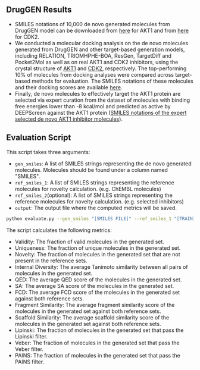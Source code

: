 ##  DrugGEN Results
- SMILES notations of 10,000 de novo generated molecules from DrugGEN model can be downloaded from [here](generated_molecules/DrugGEN_generated_molecules_AKT1.csv) for AKT1 and from [here](generated_molecules/DrugGEN_generated_molecules_CDK2.csv) for CDK2.
- We conducted a molecular docking analysis on the de novo molecules generated from DrugGEN and other target-based generation models, including RELATION, TRIOMHPHE-BOA, ResGen, TargetDiff and Pocket2Mol as well as on real AKT1 and CDK2 inhibitors, using the crystal structure of [AKT1](https://www.rcsb.org/structure/4gv1) and [CDK2](https://www.rcsb.org/structure/4kd1), respectively. The top-performing 10% of molecules from docking analyses were compared across target-based methods for evaluation. The SMILES notations of these molecules and their docking scores are available [here](docking).
- Finally, de novo molecules to effectively target the AKT1 protein are selected via expert curation from the dataset of molecules with binding free energies lower than -8 kcal/mol and predicted as active by DEEPScreen against the AKT1 protein ([SMILES notations of the expert selected de novo AKT1 inhibitor molecules](generated_molecules/Selected_denovo_AKT1_inhibitors.csv)).

## Evaluation Script

This script takes three arguments:
- `gen_smiles`: A list of SMILES strings representing the de novo generated molecules. Molecules should be found under a column named "SMILES".
- `ref_smiles_1`: A list of SMILES strings representing the reference molecules for novelty calculation. (e.g. ChEMBL molecules)
- `ref_smiles_2`(optional): A list of SMILES strings representing the reference molecules for novelty calculation. (e.g. selected inhibitors)
- `output`: The output file where the computed metrics will be saved.

```bash
python evaluate.py --gen_smiles "[SMILES FILE]" --ref_smiles_1 "[TRAINING SET FILE]" --ref_smiles_2 "[TEST SET FILE]" --output "[PERFORMANCE RESULTS FILE]"
```

The script calculates the following metrics:
- Validity: The fraction of valid molecules in the generated set.
- Uniqueness: The fraction of unique molecules in the generated set.
- Novelty: The fraction of molecules in the generated set that are not present in the reference sets.
- Internal Diversity: The average Tanimoto similarity between all pairs of molecules in the generated set.
- QED: The average QED score of the molecules in the generated set.
- SA: The average SA score of the molecules in the generated set.
- FCD: The average FCD score of the molecules in the generated set against both reference sets.
- Fragment Similarity: The average fragment similarity score of the molecules in the generated set against both reference sets.
- Scaffold Similarity: The average scaffold similarity score of the molecules in the generated set against both reference sets.
- Lipinski: The fraction of molecules in the generated set that pass the Lipinski filter.
- Veber: The fraction of molecules in the generated set that pass the Veber filter.
- PAINS: The fraction of molecules in the generated set that pass the PAINS filter.

